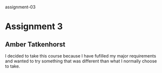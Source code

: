 assignment-03
# Assignment 3
## Amber Tatkenhorst

I decided to take this course because I have fufilled my major requirements and wanted to try something that was different than what I normally choose to take.
